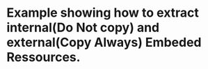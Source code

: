 # Example showing how to extract internal(Do Not copy) and external(Copy Always) Embeded Ressources.
